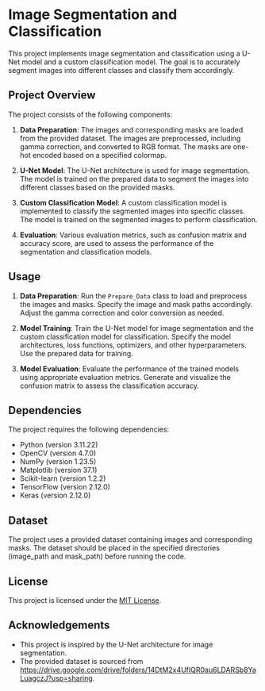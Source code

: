 # Image Segmentation and Classification

This project implements image segmentation and classification using a U-Net model and a custom classification model. The goal is to accurately segment images into different classes and classify them accordingly. 

## Project Overview

The project consists of the following components:

1. **Data Preparation**: The images and corresponding masks are loaded from the provided dataset. The images are preprocessed, including gamma correction, and converted to RGB format. The masks are one-hot encoded based on a specified colormap.

2. **U-Net Model**: The U-Net architecture is used for image segmentation. The model is trained on the prepared data to segment the images into different classes based on the provided masks.

3. **Custom Classification Model**: A custom classification model is implemented to classify the segmented images into specific classes. The model is trained on the segmented images to perform classification.

4. **Evaluation**: Various evaluation metrics, such as confusion matrix and accuracy score, are used to assess the performance of the segmentation and classification models.

## Usage

1. **Data Preparation**: Run the `Prepare_Data` class to load and preprocess the images and masks. Specify the image and mask paths accordingly. Adjust the gamma correction and color conversion as needed.

2. **Model Training**: Train the U-Net model for image segmentation and the custom classification model for classification. Specify the model architectures, loss functions, optimizers, and other hyperparameters. Use the prepared data for training.

3. **Model Evaluation**: Evaluate the performance of the trained models using appropriate evaluation metrics. Generate and visualize the confusion matrix to assess the classification accuracy.

## Dependencies

The project requires the following dependencies:

- Python (version 3.11.22)
- OpenCV (version 4.7.0)
- NumPy (version 1.23.5)
- Matplotlib (version 37.1)
- Scikit-learn (version 1.2.2)
- TensorFlow (version 2.12.0)
- Keras (version 2.12.0)

## Dataset

The project uses a provided dataset containing images and corresponding masks. The dataset should be placed in the specified directories (image_path and mask_path) before running the code.

## License

This project is licensed under the [MIT License](LICENSE).

## Acknowledgements

- This project is inspired by the U-Net architecture for image segmentation.
- The provided dataset is sourced from https://drive.google.com/drive/folders/14DtM2x4UfIQR0au6LDARSb8YaLuagczJ?usp=sharing.

